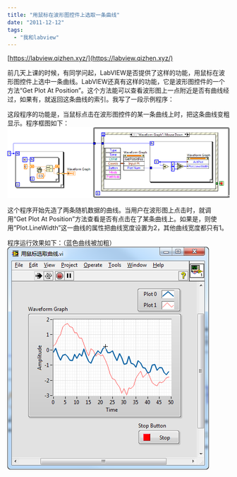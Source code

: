 ```yaml
---
title: "用鼠标在波形图控件上选取一条曲线"
date: "2011-12-12"
tags: 
  - "我和labview"
---
```


[https://labview.qizhen.xyz/](https://labview.qizhen.xyz/)

前几天上课的时候，有同学问起，LabVIEW是否提供了这样的功能，用鼠标在波形图控件上选中一条曲线。LabVIEW还真有这样的功能，它是波形图控件的一个方法“Get Plot At Position”。这个方法能可以查看波形图上一点附近是否有曲线经过，如果有，就返回这条曲线的索引。我写了一段示例程序：

这段程序的功能是，当鼠标点击在波形图控件的某一条曲线上时，把这条曲线变粗显示。程序框图如下： [![image](images/image_thumb.png "image")](http://ruanqizhen.wordpress.com/wp-content/uploads/2011/12/image.png)

这个程序开始先造了两条随机数据的曲线。当用户在波形图上点击时，就调用“Get Plot At Position”方法查看是否有点击在了某条曲线上。如果是，则使用“Plot.LineWidth”这一曲线的属性把曲线宽度设置为2，其他曲线宽度都只有1。

程序运行效果如下：（蓝色曲线被加粗） [![image](images/image_thumb1.png "image")](http://ruanqizhen.wordpress.com/wp-content/uploads/2011/12/image1.png)
